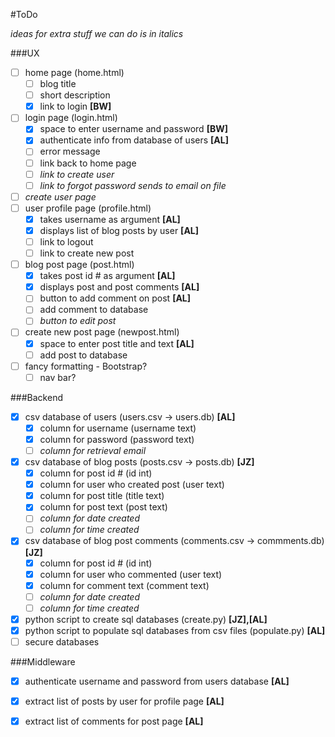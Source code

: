 #ToDo

_ideas for extra stuff we can do is in italics_

###UX
- [ ] home page (home.html)
	- [ ] blog title
	- [ ] short description
	- [X] link to login **[BW]**
- [ ] login page (login.html)
	- [X] space to enter username and password **[BW]**
	- [X] authenticate info from database of users **[AL]**
	- [ ] error message
	- [ ] link back to home page
	- [ ] _link to create user_
	- [ ] _link to forgot password sends to email on file_
- [ ] _create user page_  
- [ ] user profile page (profile.html) 
	- [X] takes username as argument **[AL]**
	- [X] displays list of blog posts by user **[AL]**
	- [ ] link to logout
	- [ ] link to create new post
- [ ] blog post page (post.html)
	- [X] takes post id # as argument **[AL]**
	- [X] displays post and post comments **[AL]**
	- [ ] button to add comment on post **[AL]**
	- [ ] add comment to database
	- [ ] _button to edit post_ 
- [ ] create new post page (newpost.html)
	- [X] space to enter post title and text **[AL]** 
	- [ ] add post to database
- [ ] fancy formatting - Bootstrap?
	- [ ] nav bar?

###Backend
- [X] csv database of users (users.csv -> users.db) **[AL]**
	- [X] column for username (username text)
	- [X] column for password (password text)
	- [ ] _column for retrieval email_
- [X] csv database of blog posts (posts.csv -> posts.db) **[JZ]**
	- [X] column for post id # (id int)
	- [X] column for user who created post (user text)
	- [X] column for post title (title text)
	- [X] column for post text (post text)
	- [ ] _column for date created_
	- [ ] _column for time created_
- [X] csv database of blog post comments (comments.csv -> commments.db) **[JZ]**
	- [X] column for post id # (id int)
	- [X] column for user who commented (user text)
	- [X] column for comment text (comment text)
	- [ ] _column for date created_
	- [ ] _column for time created_
- [X] python script to create sql databases (create.py) **[JZ],[AL]**
- [X] python script to populate sql databases from csv files (populate.py) **[AL]**
- [ ] secure databases

###Middleware

- [X] authenticate username and password from users database **[AL]**
- [X] extract list of posts by user for profile page **[AL]**
- [X] extract list of comments for post page **[AL]**

